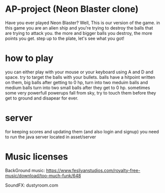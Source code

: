 # AP-project (Neon Blaster clone)
Have you ever played Neon Blaster? Well, This is our version of the game.
in this game you are an alien ship and you're trying to destroy the balls that are trying to attack you. the more and bigger balls you destroy, the more points you get.
step up to the plate, let's see what you got!
# how to play
you can either play with your mouse or your keyboard using A and D and space. try to target the balls with your bullets.
balls have a hitpoint written on them, big balls after getting to 0 hp, turn into two meduim balls and medium balls turn into two small balls after they get to 0 hp.
sometimes some very powerfull powerups fall from sky, try to touch them before they get to ground and disapear for ever.
# server
for keeping scores and updating them (and also login and signup) you need to run the java server located in asset/server
# Music licenses
BackGround music: https://www.fesliyanstudios.com/royalty-free-music/download/too-much-funk/648 

SoundFX: dustyroom.com
